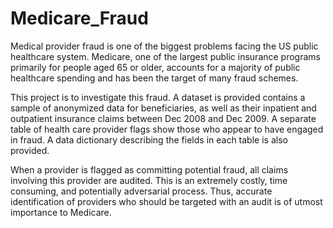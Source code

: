 # Medicare_Fraud
Medical provider fraud is one of the biggest problems facing the US public healthcare system.
Medicare, one of the largest public insurance programs primarily for people aged 65 or older,
accounts for a majority of public healthcare spending and has been the target of many fraud
schemes.

This project is to investigate this fraud. A dataset is provided contains a sample of anonymized data for beneficiaries, as well as their inpatient and outpatient insurance
claims between Dec 2008 and Dec 2009. A separate table of health care provider flags show those who appear to have engaged in fraud. A data dictionary describing the fields in each table is also provided.

When a provider is flagged as committing potential fraud, all claims involving this provider are audited. This is an extremely costly, time consuming, and potentially adversarial
process. Thus, accurate identification of providers who should be targeted with an audit is of utmost importance to Medicare.
